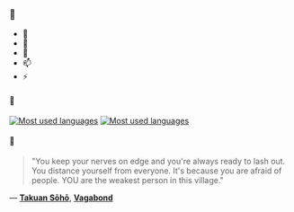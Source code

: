 ### 👋

- 🔭
- 🌱
- 💬
- 📫
- ⚡

#### 🧏

[![Most used languages](https://github-readme-stats-aynah.vercel.app/api/top-langs/?username=aynh&theme=solarized-dark&langs_count=6&layout=compact&hide_title=true)](https://github.com/anuraghazra/github-readme-stats#gh-dark-mode-only)
[![Most used languages](https://github-readme-stats-aynah.vercel.app/api/top-langs/?username=aynh&theme=solarized-light&langs_count=6&layout=compact&hide_title=true)](https://github.com/anuraghazra/github-readme-stats#gh-light-mode-only)

#### 💬

> "You keep your nerves on edge and you're always ready to lash out. You distance yourself from everyone. It's because you are afraid of people. YOU are the weakest person in this village."

&mdash; [**Takuan Sōhō**](https://myanimelist.net/character.php?q=Takuan%20S%C5%8Dh%C5%8D&cat=character), [**Vagabond**](https://myanimelist.net/search/all?q=Vagabond&cat=all)
